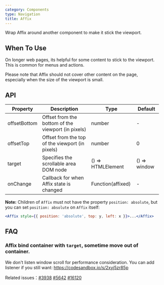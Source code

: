 ```yaml
---
category: Components
type: Navigation
title: Affix
---
```


Wrap Affix around another component to make it stick the viewport.

## When To Use

On longer web pages, its helpful for some content to stick to the viewport. This is common for menus and actions.

Please note that Affix should not cover other content on the page, especially when the size of the viewport is small.

## API

| Property     | Description                                        | Type              | Default      |
| ------------ | -------------------------------------------------- | ----------------- | ------------ |
| offsetBottom | Offset from the bottom of the viewport (in pixels) | number            | -            |
| offsetTop    | Offset from the top of the viewport (in pixels)    | number            | 0            |
| target       | Specifies the scrollable area DOM node             | () => HTMLElement | () => window |
| onChange     | Callback for when Affix state is changed           | Function(affixed) | -            |

**Note:** Children of `Affix` must not have the property `position: absolute`, but you can set `position: absolute` on `Affix` itself:

```jsx
<Affix style={{ position: 'absolute', top: y, left: x }}>...</Affix>
```

## FAQ

### Affix bind container with `target`, sometime move out of container.

We don't listen window scroll for performance consideration. You can add listener if you still want: <https://codesandbox.io/s/2xyj5zr85p>

Related issues：[#3938](https://github.com/ant-design/ant-design/issues/3938) [#5642](https://github.com/ant-design/ant-design/issues/5642) [#16120](https://github.com/ant-design/ant-design/issues/16120)
